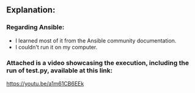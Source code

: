 ## Explanation:
### Regarding Ansible:

- I learned most of it from the Ansible community documentation.
- I couldn't run it on my computer.


### Attached is a video showcasing the execution, including the run of test.py, available at this link: 

https://youtu.be/a1m61CB6EEk
